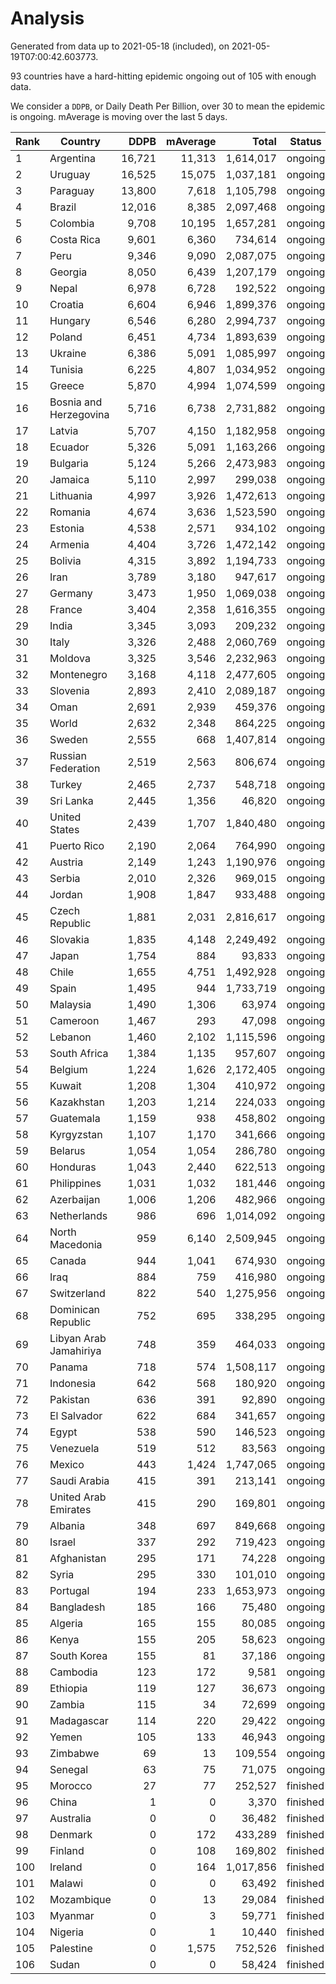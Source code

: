 
# Analysis

Generated from data up to 2021-05-18 (included), on 2021-05-19T07:00:42.603773.

93 countries have a hard-hitting epidemic ongoing out of 105 with enough data.

We consider a `DDPB`, or Daily Death Per Billion, over 30 to mean the epidemic is ongoing.
mAverage is moving over the last 5 days.


| Rank | Country | DDPB | mAverage | Total | Status |
|------|---------|-----:|---------:|------:|--------|
| 1 | Argentina | 16,721 | 11,313 | 1,614,017 | ongoing |
| 2 | Uruguay | 16,525 | 15,075 | 1,037,181 | ongoing |
| 3 | Paraguay | 13,800 | 7,618 | 1,105,798 | ongoing |
| 4 | Brazil | 12,016 | 8,385 | 2,097,468 | ongoing |
| 5 | Colombia | 9,708 | 10,195 | 1,657,281 | ongoing |
| 6 | Costa Rica | 9,601 | 6,360 | 734,614 | ongoing |
| 7 | Peru | 9,346 | 9,090 | 2,087,075 | ongoing |
| 8 | Georgia | 8,050 | 6,439 | 1,207,179 | ongoing |
| 9 | Nepal | 6,978 | 6,728 | 192,522 | ongoing |
| 10 | Croatia | 6,604 | 6,946 | 1,899,376 | ongoing |
| 11 | Hungary | 6,546 | 6,280 | 2,994,737 | ongoing |
| 12 | Poland | 6,451 | 4,734 | 1,893,639 | ongoing |
| 13 | Ukraine | 6,386 | 5,091 | 1,085,997 | ongoing |
| 14 | Tunisia | 6,225 | 4,807 | 1,034,952 | ongoing |
| 15 | Greece | 5,870 | 4,994 | 1,074,599 | ongoing |
| 16 | Bosnia and Herzegovina | 5,716 | 6,738 | 2,731,882 | ongoing |
| 17 | Latvia | 5,707 | 4,150 | 1,182,958 | ongoing |
| 18 | Ecuador | 5,326 | 5,091 | 1,163,266 | ongoing |
| 19 | Bulgaria | 5,124 | 5,266 | 2,473,983 | ongoing |
| 20 | Jamaica | 5,110 | 2,997 | 299,038 | ongoing |
| 21 | Lithuania | 4,997 | 3,926 | 1,472,613 | ongoing |
| 22 | Romania | 4,674 | 3,636 | 1,523,590 | ongoing |
| 23 | Estonia | 4,538 | 2,571 | 934,102 | ongoing |
| 24 | Armenia | 4,404 | 3,726 | 1,472,142 | ongoing |
| 25 | Bolivia | 4,315 | 3,892 | 1,194,733 | ongoing |
| 26 | Iran | 3,789 | 3,180 | 947,617 | ongoing |
| 27 | Germany | 3,473 | 1,950 | 1,069,038 | ongoing |
| 28 | France | 3,404 | 2,358 | 1,616,355 | ongoing |
| 29 | India | 3,345 | 3,093 | 209,232 | ongoing |
| 30 | Italy | 3,326 | 2,488 | 2,060,769 | ongoing |
| 31 | Moldova | 3,325 | 3,546 | 2,232,963 | ongoing |
| 32 | Montenegro | 3,168 | 4,118 | 2,477,605 | ongoing |
| 33 | Slovenia | 2,893 | 2,410 | 2,089,187 | ongoing |
| 34 | Oman | 2,691 | 2,939 | 459,376 | ongoing |
| 35 | World | 2,632 | 2,348 | 864,225 | ongoing |
| 36 | Sweden | 2,555 | 668 | 1,407,814 | ongoing |
| 37 | Russian Federation | 2,519 | 2,563 | 806,674 | ongoing |
| 38 | Turkey | 2,465 | 2,737 | 548,718 | ongoing |
| 39 | Sri Lanka | 2,445 | 1,356 | 46,820 | ongoing |
| 40 | United States | 2,439 | 1,707 | 1,840,480 | ongoing |
| 41 | Puerto Rico | 2,190 | 2,064 | 764,990 | ongoing |
| 42 | Austria | 2,149 | 1,243 | 1,190,976 | ongoing |
| 43 | Serbia | 2,010 | 2,326 | 969,015 | ongoing |
| 44 | Jordan | 1,908 | 1,847 | 933,488 | ongoing |
| 45 | Czech Republic | 1,881 | 2,031 | 2,816,617 | ongoing |
| 46 | Slovakia | 1,835 | 4,148 | 2,249,492 | ongoing |
| 47 | Japan | 1,754 | 884 | 93,833 | ongoing |
| 48 | Chile | 1,655 | 4,751 | 1,492,928 | ongoing |
| 49 | Spain | 1,495 | 944 | 1,733,719 | ongoing |
| 50 | Malaysia | 1,490 | 1,306 | 63,974 | ongoing |
| 51 | Cameroon | 1,467 | 293 | 47,098 | ongoing |
| 52 | Lebanon | 1,460 | 2,102 | 1,115,596 | ongoing |
| 53 | South Africa | 1,384 | 1,135 | 957,607 | ongoing |
| 54 | Belgium | 1,224 | 1,626 | 2,172,405 | ongoing |
| 55 | Kuwait | 1,208 | 1,304 | 410,972 | ongoing |
| 56 | Kazakhstan | 1,203 | 1,214 | 224,033 | ongoing |
| 57 | Guatemala | 1,159 | 938 | 458,802 | ongoing |
| 58 | Kyrgyzstan | 1,107 | 1,170 | 341,666 | ongoing |
| 59 | Belarus | 1,054 | 1,054 | 286,780 | ongoing |
| 60 | Honduras | 1,043 | 2,440 | 622,513 | ongoing |
| 61 | Philippines | 1,031 | 1,032 | 181,446 | ongoing |
| 62 | Azerbaijan | 1,006 | 1,206 | 482,966 | ongoing |
| 63 | Netherlands | 986 | 696 | 1,014,092 | ongoing |
| 64 | North Macedonia | 959 | 6,140 | 2,509,945 | ongoing |
| 65 | Canada | 944 | 1,041 | 674,930 | ongoing |
| 66 | Iraq | 884 | 759 | 416,980 | ongoing |
| 67 | Switzerland | 822 | 540 | 1,275,956 | ongoing |
| 68 | Dominican Republic | 752 | 695 | 338,295 | ongoing |
| 69 | Libyan Arab Jamahiriya | 748 | 359 | 464,033 | ongoing |
| 70 | Panama | 718 | 574 | 1,508,117 | ongoing |
| 71 | Indonesia | 642 | 568 | 180,920 | ongoing |
| 72 | Pakistan | 636 | 391 | 92,890 | ongoing |
| 73 | El Salvador | 622 | 684 | 341,657 | ongoing |
| 74 | Egypt | 538 | 590 | 146,523 | ongoing |
| 75 | Venezuela | 519 | 512 | 83,563 | ongoing |
| 76 | Mexico | 443 | 1,424 | 1,747,065 | ongoing |
| 77 | Saudi Arabia | 415 | 391 | 213,141 | ongoing |
| 78 | United Arab Emirates | 415 | 290 | 169,801 | ongoing |
| 79 | Albania | 348 | 697 | 849,668 | ongoing |
| 80 | Israel | 337 | 292 | 719,423 | ongoing |
| 81 | Afghanistan | 295 | 171 | 74,228 | ongoing |
| 82 | Syria | 295 | 330 | 101,010 | ongoing |
| 83 | Portugal | 194 | 233 | 1,653,973 | ongoing |
| 84 | Bangladesh | 185 | 166 | 75,480 | ongoing |
| 85 | Algeria | 165 | 155 | 80,085 | ongoing |
| 86 | Kenya | 155 | 205 | 58,623 | ongoing |
| 87 | South Korea | 155 | 81 | 37,186 | ongoing |
| 88 | Cambodia | 123 | 172 | 9,581 | ongoing |
| 89 | Ethiopia | 119 | 127 | 36,673 | ongoing |
| 90 | Zambia | 115 | 34 | 72,699 | ongoing |
| 91 | Madagascar | 114 | 220 | 29,422 | ongoing |
| 92 | Yemen | 105 | 133 | 46,943 | ongoing |
| 93 | Zimbabwe | 69 | 13 | 109,554 | ongoing |
| 94 | Senegal | 63 | 75 | 71,075 | ongoing |
| 95 | Morocco | 27 | 77 | 252,527 | finished |
| 96 | China | 1 | 0 | 3,370 | finished |
| 97 | Australia | 0 | 0 | 36,482 | finished |
| 98 | Denmark | 0 | 172 | 433,289 | finished |
| 99 | Finland | 0 | 108 | 169,802 | finished |
| 100 | Ireland | 0 | 164 | 1,017,856 | finished |
| 101 | Malawi | 0 | 0 | 63,492 | finished |
| 102 | Mozambique | 0 | 13 | 29,084 | finished |
| 103 | Myanmar | 0 | 3 | 59,771 | finished |
| 104 | Nigeria | 0 | 1 | 10,440 | finished |
| 105 | Palestine | 0 | 1,575 | 752,526 | finished |
| 106 | Sudan | 0 | 0 | 58,424 | finished |

